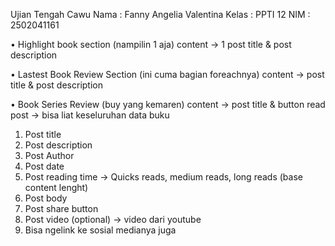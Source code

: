Ujian Tengah Cawu 
Nama : Fanny Angelia Valentina
Kelas : PPTI 12
NIM : 2502041161

•	Highlight book section (nampilin 1 aja)
content -> 1 post title & post description 

•	Lastest Book Review Section (ini cuma bagian foreachnya)
content -> post title & post description

•	Book Series Review (buy yang kemaren)
content -> post title & button read post -> bisa liat keseluruhan data buku

1. Post title
2. Post description
3. Post Author
4. Post date
5. Post reading time -> Quicks reads, medium reads, long reads (base content lenght)
6. Post body 
7. Post share button 
8. Post video (optional) ->  video dari youtube
9. Bisa ngelink ke sosial medianya juga
